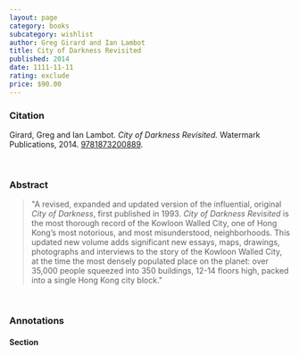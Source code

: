 ```yaml
---
layout: page
category: books
subcategory: wishlist
author: Greg Girard and Ian Lambot
title: City of Darkness Revisited
published: 2014
date: 1111-11-11
rating: exclude
price: $90.00
---
```


### Citation

Girard, Greg and Ian Lambot. *City of Darkness Revisited.* Watermark Publications, 2014. [9781873200889](https://www.greggirardpictures.com/product/city-of-darkness-revisited-with-slipcase).

<br>

### Abstract

> "A revised, expanded and updated version of the influential, original *City of Darkness*, first published in 1993. *City of Darkness Revisited* is the most thorough record of the Kowloon Walled City, one of Hong Kong’s most notorious, and most misunderstood, neighborhoods. This updated new volume adds significant new essays, maps, drawings, photographs and interviews to the story of the Kowloon Walled City, at the time the most densely populated place on the planet: over 35,000 people squeezed into 350 buildings, 12-14 floors high, packed into a single Hong Kong city block."

<br>

### Annotations

#### Section

<br>
